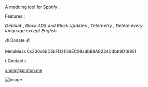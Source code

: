  A modding tool for Spotify .

Features :


𝘋𝘦𝘣𝘭𝘰𝘢𝘵 , 𝘉𝘭𝘰𝘤𝘬 𝘈𝘋𝘚 𝘢𝘯𝘥 𝘉𝘭𝘰𝘤𝘬 𝘜𝘱𝘥𝘢𝘵𝘦𝘴 , 𝘛𝘦𝘭𝘦𝘮𝘦𝘵𝘳𝘺 , 𝘋𝘦𝘭𝘦𝘵𝘦 𝘦𝘷𝘦𝘳𝘺 𝘭𝘢𝘯𝘨𝘶𝘢𝘨𝘦 𝘦𝘹𝘤𝘦𝘱𝘵 𝘌𝘯𝘨𝘭𝘪𝘴𝘩




                     
💰 Donate 💰

MetaMask 0x330c6bD5bFD2F39EC99adbB8A8234D3bb9D19951 





📞 Contact 📞

xndrip@proton.me



![image](https://user-images.githubusercontent.com/72382686/230848950-05fdad16-8fb7-4258-9f3d-38aa5f6db1d5.png)

